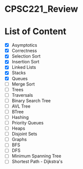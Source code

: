# CPSC221_Review

# List of Content
- [x] Asymptotics
- [x] Correctness
- [x] Selection Sort
- [x] Insertion Sort
- [x] Linked Lists
- [x] Stacks
- [x] Queues
- [ ] Merge Sort
- [ ] Trees
- [ ] Traversals
- [ ] Binary Search Tree
- [ ] AVL Tree
- [ ] BTree
- [ ] Hashing
- [ ] Priority Queues
- [ ] Heaps
- [ ] Disjoint Sets
- [ ] Graphs
- [ ] BFS
- [ ] DFS
- [ ] Minimum Spanning Tree
- [ ] Shortest Path - Dijkstra's 
